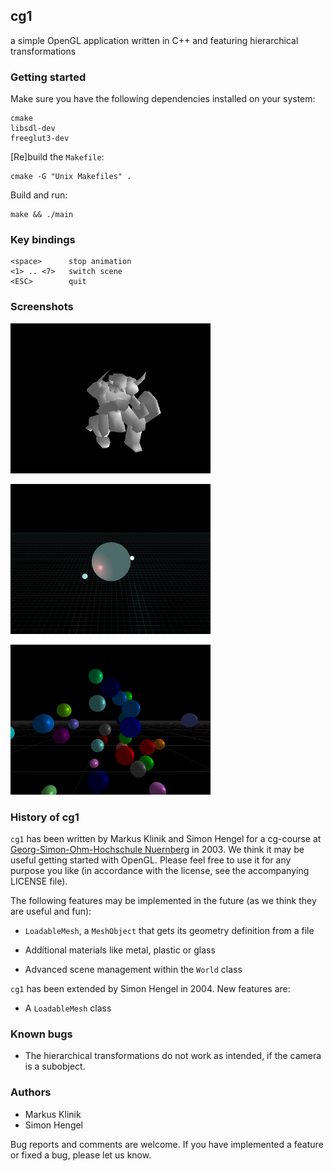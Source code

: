 ## cg1

a simple OpenGL application written in C++ and featuring hierarchical
transformations

### Getting started

Make sure you have the following dependencies installed on your system:

    cmake
    libsdl-dev
    freeglut3-dev

[Re]build the `Makefile`:

    cmake -G "Unix Makefiles" .

Build and run:

    make && ./main

### Key bindings

    <space>      stop animation
    <1> .. <7>   switch scene
    <ESC>        quit


### Screenshots

![screenshot of a knight](screenshots/knight.png)

![screenshot of a sphere with two light sources](screenshots/lighting.png)

![screenshot of animated spheres](screenshots/spheres.png)


### History of cg1

`cg1` has been written by Markus Klinik and Simon Hengel for a cg-course at
[Georg-Simon-Ohm-Hochschule Nuernberg](http://www.fh-nuernberg.de/index.php) in
2003. We think it may be useful getting started with OpenGL. Please feel free
to use it for any purpose you like (in accordance with the license, see the
accompanying LICENSE file).

The following features may be implemented in the future (as we think
they are useful and fun):

- `LoadableMesh`, a `MeshObject` that gets its geometry definition from a file

- Additional materials like metal, plastic or glass

- Advanced scene management within the `World` class


`cg1` has been extended by Simon Hengel in 2004.  New features are:

- A `LoadableMesh` class


### Known bugs

- The hierarchical transformations do not work as intended, if
  the camera is a subobject.


### Authors
* Markus Klinik
* Simon Hengel

Bug reports and comments are welcome.
If you have implemented a feature or fixed a bug, please let us know.
